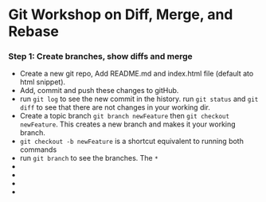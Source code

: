 # Git Workshop on Diff, Merge, and Rebase

### Step 1: Create branches, show diffs and merge

* Create a new git repo, Add README.md and index.html file (default ato html snippet).
* Add, commit and push these changes to gitHub.
* run `git log` to see the new commit in the history. run `git status` and `git diff` to see that there are not changes in your working dir.
* Create a topic branch `git branch newFeature` then `git checkout newFeature`. This creates a new branch and makes it your working branch.
* `git checkout -b newFeature` is a shortcut equivalent to running both commands
* run `git branch` to see the branches. The `*`
*
*
*
*
